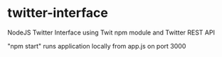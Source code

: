 # twitter-interface
NodeJS Twitter Interface using Twit npm module and Twitter REST API

"npm start" runs application locally from app.js on port 3000

